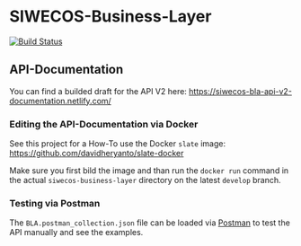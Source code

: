 # SIWECOS-Business-Layer

[![Build Status](https://travis-ci.org/SIWECOS/siwecos-business-layer.svg?branch=master)](https://travis-ci.org/SIWECOS/siwecos-business-layer)

## API-Documentation

You can find a builded draft for the API V2 here: https://siwecos-bla-api-v2-documentation.netlify.com/

### Editing the API-Documentation via Docker

See this project for a How-To use the Docker `slate` image: https://github.com/davidheryanto/slate-docker

Make sure you first bild the image and than run the `docker run` command in the actual `siwecos-business-layer` directory on the latest `develop` branch.


### Testing via Postman

The `BLA.postman_collection.json` file can be loaded via [Postman](https://www.getpostman.com/) to test the API manually and see the examples.
